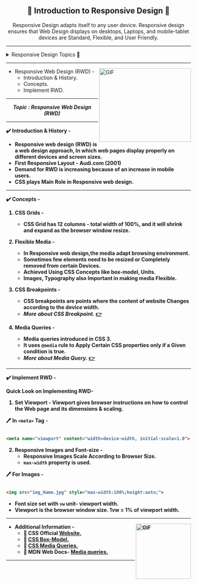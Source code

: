 
  <p align="center">
  <h2 align="center"><b>📜 Introduction to Responsive Design 📜 </b></h2>
 <p align="center">
Responsive Design adapts itself to any user device. Responsive design ensures that Web Design displays on desktops, Laptops, and mobile-tablet devices are Standard, Flexible, and User Friendly.
</p>
</p>

*** 
<details>
  <summary markdown="span"> Responsive Design Topics 📁  </summary>

1. Introduction to Responsive Design.<a href="#Resp">👇</a>
2. Responsive Design Breakpoints<a href="Rushikesh_CSS_BreakResp.md">👉</a>
3. Media Queries.<a href="Rushikesh_CSS_MediaQ.md">👉</a>

</details>

***

<img align="right" width="250px" height="200px" alt="GIF" src="https://media.giphy.com/media/xT0Gqn9yuw8hnPGn5K/giphy.gif" >


* Responsive Web Design (RWD) -
    * Introduction & History.   
    * Concepts.
    * Implement RWD.
    

***

<p align="center" id="Resp"><b><i>Topic : Responsive Web Design (RWD) </i><b></p>
  

***



✔️ Introduction & History - 

- Responsive web design (RWD) is a web design approach, In which web pages display properly on different devices and screen sizes. 
- First Responsive Layout - Audi.com (2001)
- Demand for RWD is increasing because of an increase in mobile users.
- CSS plays Main Role in Responsive web design.


***


✔️ Concepts - 
1. CSS Grids -
   - CSS Grid has 12 columns - total width of 100%, and it will shrink and expand as  the browser window resize.
  
2. Flexible Media -
   - In Responsive web design,the media adapt browsing environment.
   - Sometimes few elements need to be resized or Completely removed from certain Devices. 
   - Achieved Using CSS Concepts like box-model, Units.
   - Images, Typography also Important in making media Flexible.
3. CSS Breakpoints -
   - CSS breakpoints are points where the content of website Changes according to the device width. 
   - <i> More about CSS Breakpoint.</i> <a href="Rushikesh_CSS_BreakResp.md">👉</a>
4. Media Queries -
   - Media queries introduced in CSS 3.
   - It uses `@media` rule to Apply Certain CSS properties only if a Given condition is true.
   - <i> More about Media Query.</i> <a href="Rushikesh_CSS_MediaQ.md">👉</a>


***


✔️ Implement RWD  -

Quick Look on Implementing RWD- 

1. Set Viewport - Viewport gives browser instructions on how to control the Web page and its dimensions & scaling. 
   
🖊️ In `<meta>` Tag -

```html

<meta name="viewport" content="width=device-width, initial-scale=1.0">

```
2. Responsive Images and Font-size -
   - Responsive Images Scale According to Browser Size.
   - `max-width` property is used.  

🖊️ For Images - 

```html

<img src="img_Name.jpg" style="max-width:100%;height:auto;">

```

- Font size set with `vw` unit- viewport width. 
- Viewport is the browser window size. 1vw = 1% of viewport width.

***

<img align="right" height="150px" alt="GIF" src="https://media.giphy.com/media/L8K62iTDkzGX6/giphy.gif">


<p aligh="left">
  
- Additional Information -
  - 🔗  CSS Official [Website.](https://www.w3.org/Style/CSS/)
  - 🔗 [ CSS Box-Model.](https://www.w3.org/TR/CSS22/box.html)
  - 🔗 [CSS Media Queries.](https://www.w3.org/TR/css3-mediaqueries/)
   - 🔗 MDN Web Docs- [Media queries.](https://developer.mozilla.org/en-US/docs/Web/CSS/Media_Queries/Using_media_queries)

***
